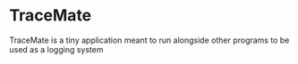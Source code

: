 # TraceMate
TraceMate is a tiny application meant to run alongside other programs to be used as a logging system
